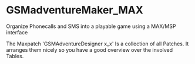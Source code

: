 # GSMadventureMaker_MAX
Organize Phonecalls and SMS into a playable game using a MAX/MSP interface

The Maxpatch 'GSMAdventureDesigner x_x' Is a collection of all Patches. It arranges them nicely so you have a good overview over the involved Tables.